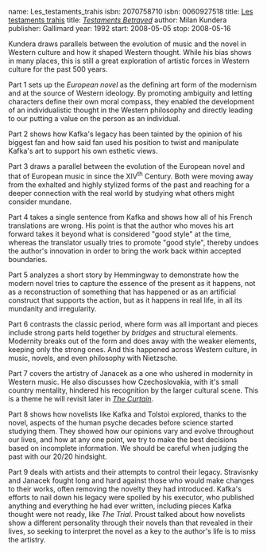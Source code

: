 name: Les_testaments_trahis
isbn: 2070758710
isbn: 0060927518
title: [Les testaments trahis](http://www.amazon.ca/dp/2070758710)
title: [<i>Testaments Betrayed</i>](http://amzn.com/0060927518)
author: Milan Kundera
publisher: Gallimard
year: 1992
start: 2008-05-05
stop: 2008-05-16

Kundera draws parallels between the evolution of music and the
novel in Western culture and how it shaped Western thought.  While
his bias shows in many places, this is still a great exploration
of artistic forces in Western culture for the past 500 years.

Part 1 sets up the _European novel_ as the defining art
form of the modernism and at the source of Western ideology.  By
promoting ambiguity and letting characters define their own moral
compass, they enabled the development of an individualistic
thought in the Western philosophy and directly leading to our
putting a value on the person as an individual.

Part 2 shows how Kafka's legacy has been tainted by the opinion
of his biggest fan and how said fan used his position to twist and
manipulate Kafka's art to support his own esthetic views.

Part 3 draws a parallel between the evolution of the European
novel and that of European music in since the XIV<sup>th</sup>
Century.  Both were moving away from the exhalted and highly
stylized forms of the past and reaching for a deeper connection
with the real world by studying what others might consider
mundane.

Part 4 takes a single sentence from Kafka and shows how all of
his French translations are wrong.  His point is that the author who
moves his art forward takes it beyond what is considered "good
style" at the time, whereas the translator usually tries to promote
"good style", thereby undoes the author's innovation in order to
bring the work back within accepted boundaries.

Part 5 analyzes a short story by Hemmingway to demonstrate how
the modern novel tries to capture the essence of the present as it
happens, not as a reconstruction of something that has happened or
as an artificial construct that supports the action, but as it
happens in real life, in all its mundanity and irregularity.

Part 6 contrasts the classic period, where form was all
important and pieces include strong parts held together by
_bridges_ and structural elements.  Modernity breaks out of
the form and does away with the weaker elements, keeping only the
strong ones.  And this happened across Western culture, in music,
novels, and even philosophy with Nietzsche.

Part 7 covers the artistry of Janacek as a one who ushered in
modernity in Western music.  He also discusses how Czechoslovakia,
with it's small country mentality, hindered his recognition by the
larger cultural scene.  This is a theme he will revisit later in
_[The Curtain](#Le_rideau)_.

Part 8 shows how novelists like Kafka and Tolstoi explored,
thanks to the novel, aspects of the human psyche decades before
science started studying them.  They showed how our opinions vary
and evolve throughout our lives, and how at any one point, we try
to make the best decisions based on incomplete information.  We
should be careful when judging the past with our 20/20
hindsight.

Part 9 deals with artists and their attempts to control their
legacy.  Stravisnky and Janacek fought long and hard against those
who would make changes to their works, often removing the novelty
they had introduced.  Kafka's efforts to nail down his legacy were
spoiled by his executor, who published anything and everything he
had ever written, including pieces Kafka thought were not ready,
like _The Trial_.  Proust talked about how novelists show a
different personality through their novels than that revealed in
their lives, so seeking to interpret the novel as a key to the
author's life is to miss the artistry.
